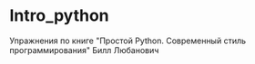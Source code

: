 # Intro_python
Упражнения по книге "Простой Python. Современный стиль программирования" Билл Любанович
